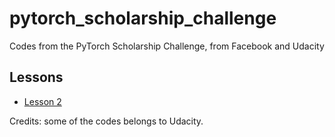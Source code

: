 # pytorch_scholarship_challenge
Codes from the PyTorch Scholarship Challenge, from Facebook and Udacity

## Lessons
- [Lesson 2](https://github.com/isacmoura/pytorch_scholarship_challenge/tree/master/lesson2)

Credits: some of the codes belongs to Udacity.
